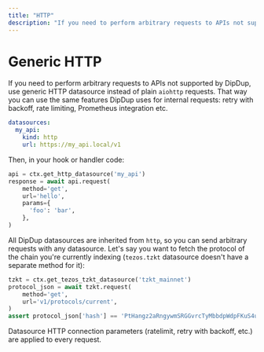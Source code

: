```yaml
---
title: "HTTP"
description: "If you need to perform arbitrary requests to APIs not supported by DipDup, use generic HTTP datasource instead of plain aiohttp requests. That way you can use the same features DipDup uses for internal requests: retry with backoff, rate limiting, Prometheus integration etc."
---
```


# Generic HTTP

If you need to perform arbitrary requests to APIs not supported by DipDup, use generic HTTP datasource instead of plain `aiohttp` requests. That way you can use the same features DipDup uses for internal requests: retry with backoff, rate limiting, Prometheus integration etc.

```yaml [dipdup.yaml]
datasources:
  my_api:
    kind: http
    url: https://my_api.local/v1
```

Then, in your hook or handler code:

```python
api = ctx.get_http_datasource('my_api')
response = await api.request(
    method='get',
    url='hello',
    params={
      'foo': 'bar',
    },
)
```

All DipDup datasources are inherited from `http`, so you can send arbitrary requests with any datasource. Let's say you want to fetch the protocol of the chain you're currently indexing (`tezos.tzkt` datasource doesn't have a separate method for it):

```python
tzkt = ctx.get_tezos_tzkt_datasource('tzkt_mainnet')
protocol_json = await tzkt.request(
    method='get',
    url='v1/protocols/current',
)
assert protocol_json['hash'] == 'PtHangz2aRngywmSRGGvrcTyMbbdpWdpFKuS4uMWxg2RaH9i1qx'
```

Datasource HTTP connection parameters (ratelimit, retry with backoff, etc.) are applied to every request.
